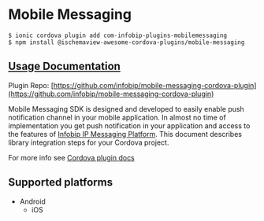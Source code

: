 # Mobile Messaging

```text
$ ionic cordova plugin add com-infobip-plugins-mobilemessaging
$ npm install @ischemaview-awesome-cordova-plugins/mobile-messaging
```

## [Usage Documentation](https://danielsogl.gitbook.io/awesome-cordova-plugins/plugins/mobile-messaging/)

Plugin Repo: [https://github.com/infobip/mobile-messaging-cordova-plugin](https://github.com/infobip/mobile-messaging-cordova-plugin)

Mobile Messaging SDK is designed and developed to easily enable push notification channel in your mobile application. In almost no time of implementation you get push notification in your application and access to the features of [Infobip IP Messaging Platform](https://portal.infobip.com/push/). This document describes library integration steps for your Cordova project.

For more info see [Cordova plugin docs](https://github.com/infobip/mobile-messaging-cordova-plugin)

## Supported platforms

* Android
  * iOS

